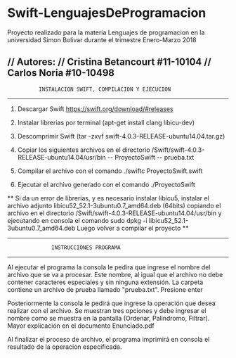 # Swift-LenguajesDeProgramacion
Proyecto realizado para la materia Lenguajes de programacion en la universidad Simon Bolivar durante el trimestre Enero-Marzo 2018

// Autores:
//   	 	Cristina Betancourt #11-10104
//   	 	Carlos Noria #10-10498
-----------------------------------------------------------------------------------

              INSTALACION SWIFT, COMPILACION Y EJECUCION

-----------------------------------------------------------------------------------
1. Descargar Swift https://swift.org/download/#releases

2. Instalar librerias por terminal (apt-get install clang libicu-dev)

3. Descomprimir Swift (tar -zxvf swift-4.0.3-RELEASE-ubuntu14.04.tar.gz)

4. Copiar los siguientes archivos en el directorio 
   /Swift/swift-4.0.3-RELEASE-ubuntu14.04/usr/bin
      -- ProyectoSwift
      -- prueba.txt

5. Compilar el archivo con el comando ./swiftc ProyectoSwift.swift 

6. Ejecutar el archivo generado con el comando ./ProyectoSwift

** Si da un error de librerias, y es necesario instalar libicu5, instalar el archivo 
adjunto libicu52_52.1-3ubuntu0.7_amd64.deb (64bits) copiando el archivo en el 
directorio /Swift/swift-4.0.3-RELEASE-ubuntu14.04/usr/bin y ejecutando en consola 
el comando sudo dpkg -i libicu52_52.1-3ubuntu0.7_amd64.deb
Luego volver a compilar el proyecto **


--------------------------------------------------------------------------------

                  INSTRUCCIONES PROGRAMA

--------------------------------------------------------------------------------

Al ejecutar el programa la consola le pedira que ingrese el nombre del archivo 
que se va a procesar. Este nombre, al igual que el archivo no debe contener 
caracteres especiales y sin ninguna extensión. La carpeta contiene un archivo 
de prueba llamado "prueba.txt". Presione enter

Posteriormente la consola le pedirá que ingrese la operación que desea realizar
con el archivo. Se muestran tres opciones y debe ingresar el nombre como se muestra
en la pantalla (Ordenar, Palindromo, Filtrar). Mayor explicación en el documento 
Enunciado.pdf

Al finalizar el proceso de archivo, el programa imprimirá en consola el resultado
de la operacion especificada.
